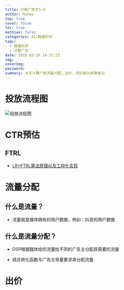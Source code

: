 ```yaml
---
title: 计算广告学3-0
author: Myhaa
top: true
cover: false
toc: true
mathjax: false
categories: AI/数据科学
tags:
  - 数据科学
  - 计算广告
date: 2020-03-20 14:21:23
img:
coverImg:
password:
summary: 关于计算广告流量分配、出价、竞价成功率等笔记
---
```

# 投放流程图
![投放流程图](/计算广告学3-0/toufang.jpg)

# CTR预估

## FTRL

* [LR+FTRL算法原理以及工程化实现](<https://zhuanlan.zhihu.com/p/55135954>)

# 流量分配

## 什么是流量？

* 流量就是媒体拥有的用户数据，例如：抖音的用户数据

## 什么是流量分配？

* DSP根据媒体给的流量给不同的广告主分配其需要的流量

* 结合转化函数与广告主导量要求来分配流量

# 出价

